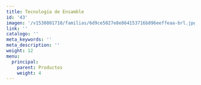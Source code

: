 ```yaml
---
title: Tecnología de Ensamble
id: '43'
imagen: '/v1530801710/familias/6d9ce5027e8e864153716b896eeffeaa-brl.jpg'
link: ''
catalogo: ''
meta_keywords: ''
meta_description: ''
weight: 12
menu:
  principal:
    parent: Productos
    weight: 4
---
```

